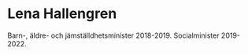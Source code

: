 # Lena Hallengren

Barn\-, äldre\- och jämställdhetsminister 2018\-2019\. Socialminister 2019\-2022\.
